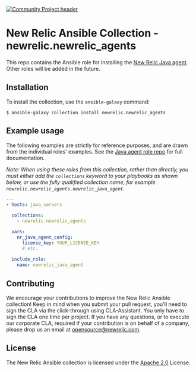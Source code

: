 [![Community Project header](https://github.com/newrelic/opensource-website/raw/master/src/images/categories/Community_Project.png)](https://opensource.newrelic.com/oss-category/#community-project)

# New Relic Ansible Collection - newrelic.newrelic_agents

This repo contains the Ansible role for installing the [New Relic Java agent](https://docs.newrelic.com/docs/agents/java-agent/getting-started/introduction-new-relic-java). Other roles will be added in the future.

## Installation

To install the collection, use the `ansible-galaxy` command:

```shell
$ ansible-galaxy collection install newrelic.newrelic_agents
```

## Example usage

The following examples are strictly for reference purposes, and are drawn from the individual roles' examples. See the [Java agent role repo](https://github.com/newrelic/newrelic-java-agent-ansible-role) for full documentation.

*Note: When using these roles from this collection, rather than directly, you must either add the `collections` keyword to your playbooks as shown below, or use the fully qualified collection name, for example `newrelic.newrelic_agents.newrelic_java_agent`.*

```yaml
---
- hosts: java_servers

  collections:
    - newrelic.newrelic_agents

  vars:
    nr_java_agent_config:
      license_key: YOUR_LICENSE_KEY
      # etc.
  
  include_role:
    name: newrelic_java_agent
```

## Contributing
We encourage your contributions to improve the New Relic Ansible collection! Keep in mind when you submit your pull request, you'll need to sign the CLA via the click-through using CLA-Assistant. You only have to sign the CLA one time per project.
If you have any questions, or to execute our corporate CLA, required if your contribution is on behalf of a company,  please drop us an email at opensource@newrelic.com.

## License
The New Relic Ansible collection is licensed under the [Apache 2.0](http://apache.org/licenses/LICENSE-2.0.txt) License.
